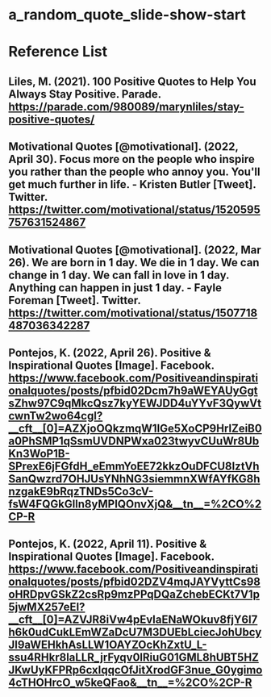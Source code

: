 # a_random_quote_slide-show-start
# Reference List
## Liles, M. (2021). 100 Positive Quotes to Help You Always Stay Positive. Parade. https://parade.com/980089/marynliles/stay-positive-quotes/
## Motivational Quotes [@motivational]. (2022, April 30). Focus more on the people who inspire you rather than the people who annoy you. You'll get much further in life. - Kristen Butler [Tweet]. Twitter. https://twitter.com/motivational/status/1520595757631524867
## Motivational Quotes [@motivational]. (2022, Mar 26). We are born in 1 day. We die in 1 day. We can change in 1 day. We can fall in love in 1 day. Anything can happen in just 1 day. - Fayle Foreman [Tweet]. Twitter. https://twitter.com/motivational/status/1507718487036342287
## Pontejos, K. (2022, April 26). Positive & Inspirational Quotes [Image]. Facebook. https://www.facebook.com/Positiveandinspirationalquotes/posts/pfbid02Dcm7h9aWEYAUyGgtsZhw97C9qMkcQsz7kyYEWJDD4uYYvF3QywVtcwnTw2wo64cgl?__cft__[0]=AZXjoOQkzmqW1IGe5XoCP9HrlZeiB0a0PhSMP1qSsmUVDNPWxa023twyvCUuWr8UbKn3WoP1B-SPrexE6jFGfdH_eEmmYoEE72kkzOuDFCU8IztVhSanQwzrd7OHJUsYNhNG3siemmnXWfAYfKG8hnzgakE9bRqzTNDs5Co3cV-fsW4FQGkGlln8yMPIQOnvXjQ&__tn__=%2CO%2CP-R
## Pontejos, K. (2022, April 11). Positive & Inspirational Quotes [Image]. Facebook. https://www.facebook.com/Positiveandinspirationalquotes/posts/pfbid02DZV4mqJAYVyttCs98oHRDpvGSkZ2csRp9mzPPqDQaZchebECKt7V1p5jwMX257eEl?__cft__[0]=AZVJR8iVw4pEvIaENaWOkuv8fjY6I7h6k0udCukLEmWZaDcU7M3DUEbLciecJohUbcyJI9aWEHkhAsLLW1OAYZOcKhZxtU_L-ssu4RHkr8laLLR_jrFyqv0lRiuG01GML8hUBT5HZJKwUyKFPRp6cxIqqcOfJitXrodGF3nue_G0ygimo4cTHOHrcO_w5keQFao&__tn__=%2CO%2CP-R


